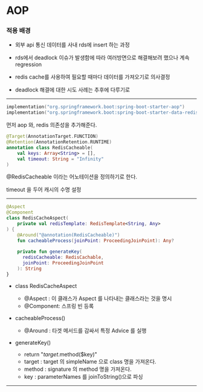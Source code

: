 # AOP


### 적용 배경

- 외부 api 통신 데이터를 사내 rds에 insert 하는 과정

- rds에서 deadlock 이슈가 발생함에 따라 여러방면으로 해결해보려 했으나
  계속 regression
- redis cache를 사용하여 필요할 때마다 데이터를 가져오기로 의사결정
- deadlock 해결에 대한 시도 사례는 추후에 다루기로

---
```kotlin
implementation("org.springframework.boot:spring-boot-starter-aop")
implementation("org.springframework.boot:spring-boot-starter-data-redis")
```
먼저 aop 와, redis 의존성을 추가해준다.


```kotlin
@Target(AnnotationTarget.FUNCTION)
@Retention(AnnotationRetention.RUNTIME)
annotation class RedisCacheable(
    val keys: Array<String> = [],
    val timeout: String = "Infinity"
)
```
@RedisCacheable 이라는 어노테이션을 정의하기로 한다.

timeout 을 두어 캐시의 수명 설정

---

```kotlin
@Aspect
@Component
class RedisCacheAspect(
    private val redisTemplate: RedisTemplate<String, Any>
) {
    @Around("@annotation(RedisCacheable)")
    fun cacheableProcess(joinPoint: ProceedingJoinPoint): Any?
    
    private fun generateKey(
      redisCacheable: RedisCachable,
      joinPoint: ProceedingJoinPoint
    ): String  
}
```
- class RedisCacheAspect
  - @Aspect : 이 클래스가 Aspect 를 나타내는 클래스라는 것을 명시
  - @Component: 스프링 빈 등록
- cacheableProcess()
  - @Around : 타겟 메서드를 감싸서 특정 Advice 를 실행


- generateKey()
  - return "$target.$method($key)"
  - target : target 의 simpleName 으로 class 명을 가져온다.
  - method : signature 의 method 명을 가져온다.
  - key : parameterNames 를 joinToString()으로 파싱
---